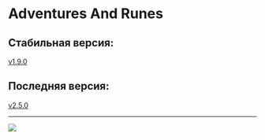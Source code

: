# Adventures And Runes
## Стабильная версия:
[v1.9.0](https://github.com/Agzam4/AdventuresAndRunes/blob/main/Adventures%20%26%20Runes%20v1.9.0.jar)

## Последняя версия:
[v2.5.0](https://github.com/Agzam4/AdventuresAndRunes/blob/main/Adventures%20%26%20Runes%20v2.5.0.jar)


***

![](https://repository-images.githubusercontent.com/340653379/fec56b80-9e2d-11eb-9154-5309d6cb817e)
